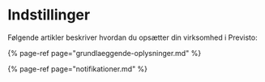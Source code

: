 # Indstillinger

Følgende artikler beskriver hvordan du opsætter din virksomhed i Previsto:

{% page-ref page="grundlaeggende-oplysninger.md" %}

{% page-ref page="notifikationer.md" %}

